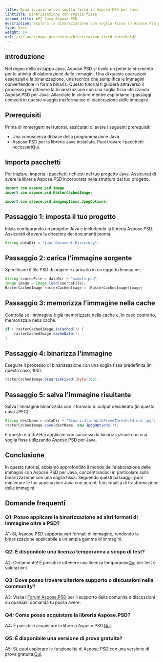 ```yaml
---
title: Binarizzazione con soglia fissa in Aspose.PSD per Java
linktitle: Binarizzazione con soglia fissa
second_title: API Java Aspose.PSD
description: Esplora la binarizzazione con soglia fissa in Aspose.PSD per Java. Trasforma le immagini senza problemi con la nostra guida passo passo.
type: docs
weight: 14
url: /it/java/image-processing/binarization-fixed-threshold/
---
```

## introduzione

Nel regno dello sviluppo Java, Aspose.PSD si rivela un potente strumento per le attività di elaborazione delle immagini. Una di queste operazioni essenziali è la binarizzazione, una tecnica che semplifica le immagini convertendole in forma binaria. Questo tutorial ti guiderà attraverso il processo per ottenere la binarizzazione con una soglia fissa utilizzando Aspose.PSD per Java. Allacciate le cinture mentre esploriamo i passaggi coinvolti in questo viaggio trasformativo di elaborazione delle immagini.

## Prerequisiti

Prima di immergerti nel tutorial, assicurati di avere i seguenti prerequisiti:

- Una conoscenza di base della programmazione Java.
-  Aspose.PSD per la libreria Java installata. Puoi trovare i pacchetti necessari[Qui](https://releases.aspose.com/psd/java/).

## Importa pacchetti

Per iniziare, importa i pacchetti richiesti nel tuo progetto Java. Assicurati di avere la libreria Aspose.PSD incorporata nella struttura del tuo progetto.

```java
import com.aspose.psd.Image;
import com.aspose.psd.RasterCachedImage;

import com.aspose.psd.imageoptions.JpegOptions;
```

## Passaggio 1: imposta il tuo progetto

Inizia configurando un progetto Java e includendo la libreria Aspose.PSD. Assicurati di avere la directory dei documenti pronta.

```java
String dataDir = "Your Document Directory";
```

## Passaggio 2: carica l'immagine sorgente

Specificare il file PSD di origine e caricarlo in un oggetto Immagine.

```java
String sourceFile = dataDir + "sample.psd";
Image image = Image.load(sourceFile);
RasterCachedImage rasterCachedImage = (RasterCachedImage)image;
```

## Passaggio 3: memorizza l'immagine nella cache

Controlla se l'immagine è già memorizzata nella cache e, in caso contrario, memorizzala nella cache.

```java
if (!rasterCachedImage.isCached()) {
    rasterCachedImage.cacheData();
}
```

## Passaggio 4: binarizza l'immagine

Eseguire il processo di binarizzazione con una soglia fissa predefinita (in questo caso, 100).

```java
rasterCachedImage.binarizeFixed((byte)100);
```

## Passaggio 5: salva l'immagine risultante

Salva l'immagine binarizzata con il formato di output desiderato (in questo caso JPEG).

```java
String destName = dataDir + "BinarizationWithFixedThreshold_out.jpg";
rasterCachedImage.save(destName, new JpegOptions());
```

E questo è tutto! Hai applicato con successo la binarizzazione con una soglia fissa utilizzando Aspose.PSD per Java.

## Conclusione

In questo tutorial, abbiamo approfondito il mondo dell'elaborazione delle immagini con Aspose.PSD per Java, concentrandoci in particolare sulla binarizzazione con una soglia fissa. Seguendo questi passaggi, puoi migliorare le tue applicazioni Java con potenti funzionalità di trasformazione delle immagini.

## Domande frequenti

### Q1: Posso applicare la binarizzazione ad altri formati di immagine oltre a PSD?

A1: Sì, Aspose.PSD supporta vari formati di immagine, rendendo la binarizzazione applicabile a un'ampia gamma di immagini.

### Q2: È disponibile una licenza temporanea a scopo di test?

 A2: Certamente! È possibile ottenere una licenza temporanea[Qui](https://purchase.aspose.com/temporary-license/) per test e valutazioni.

### Q3: Dove posso trovare ulteriore supporto o discussioni nella community?

 A3: Visita il[Forum Aspose.PSD](https://forum.aspose.com/c/psd/34) per il supporto della comunità e discussioni su qualsiasi domanda tu possa avere.

### Q4: Come posso acquistare la libreria Aspose.PSD?

 A4: È possibile acquistare la libreria Aspose.PSD.[Qui](https://purchase.aspose.com/buy).

### Q5: È disponibile una versione di prova gratuita?

 A5: Sì, puoi esplorare le funzionalità di Aspose.PSD con una versione di prova gratuita.[Qui](https://releases.aspose.com/).